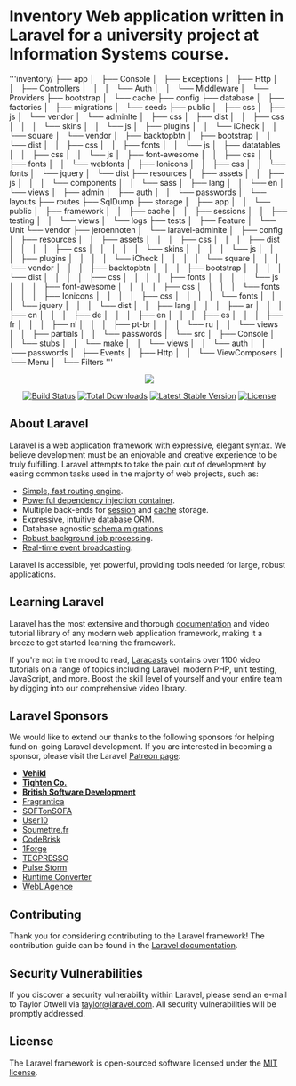 <h1>Inventory Web application written in Laravel for a university project at Information Systems course.</h1>

'''inventory/
├── app
│   ├── Console
│   ├── Exceptions
│   ├── Http
│   │   ├── Controllers
│   │   │   └── Auth
│   │   └── Middleware
│   └── Providers
├── bootstrap
│   └── cache
├── config
├── database
│   ├── factories
│   ├── migrations
│   └── seeds
├── public
│   ├── css
│   ├── js
│   └── vendor
│       └── adminlte
│           ├── css
│           ├── dist
│           │   ├── css
│           │   │   └── skins
│           │   └── js
│           ├── plugins
│           │   └── iCheck
│           │       └── square
│           └── vendor
│               ├── backtopbtn
│               ├── bootstrap
│               │   └── dist
│               │       ├── css
│               │       ├── fonts
│               │       └── js
│               ├── datatables
│               │   ├── css
│               │   └── js
│               ├── font-awesome
│               │   ├── css
│               │   ├── fonts
│               │   └── webfonts
│               ├── Ionicons
│               │   ├── css
│               │   └── fonts
│               └── jquery
│                   └── dist
├── resources
│   ├── assets
│   │   ├── js
│   │   │   └── components
│   │   └── sass
│   ├── lang
│   │   └── en
│   └── views
│       ├── admin
│       ├── auth
│       │   └── passwords
│       └── layouts
├── routes
├── SqlDump
├── storage
│   ├── app
│   │   └── public
│   ├── framework
│   │   ├── cache
│   │   ├── sessions
│   │   ├── testing
│   │   └── views
│   └── logs
├── tests
│   ├── Feature
│   └── Unit
└── vendor
    ├── jeroennoten
    │   └── laravel-adminlte
    │       ├── config
    │       ├── resources
    │       │   ├── assets
    │       │   │   ├── css
    │       │   │   ├── dist
    │       │   │   │   ├── css
    │       │   │   │   │   └── skins
    │       │   │   │   └── js
    │       │   │   ├── plugins
    │       │   │   │   └── iCheck
    │       │   │   │       └── square
    │       │   │   └── vendor
    │       │   │       ├── backtopbtn
    │       │   │       ├── bootstrap
    │       │   │       │   └── dist
    │       │   │       │       ├── css
    │       │   │       │       ├── fonts
    │       │   │       │       └── js
    │       │   │       ├── font-awesome
    │       │   │       │   ├── css
    │       │   │       │   └── fonts
    │       │   │       ├── Ionicons
    │       │   │       │   ├── css
    │       │   │       │   └── fonts
    │       │   │       └── jquery
    │       │   │           └── dist
    │       │   ├── lang
    │       │   │   ├── ar
    │       │   │   ├── cn
    │       │   │   ├── de
    │       │   │   ├── en
    │       │   │   ├── es
    │       │   │   ├── fr
    │       │   │   ├── nl
    │       │   │   ├── pt-br
    │       │   │   └── ru
    │       │   └── views
    │       │       ├── partials
    │       │       └── passwords
    │       └── src
    │           ├── Console
    │           │   └── stubs
    │           │       └── make
    │           │           └── views
    │           │               └── auth
    │           │                   └── passwords
    │           ├── Events
    │           ├── Http
    │           │   └── ViewComposers
    │           └── Menu
    │               └── Filters
'''

<p align="center"><img src="https://laravel.com/assets/img/components/logo-laravel.svg"></p>

<p align="center">
<a href="https://travis-ci.org/laravel/framework"><img src="https://travis-ci.org/laravel/framework.svg" alt="Build Status"></a>
<a href="https://packagist.org/packages/laravel/framework"><img src="https://poser.pugx.org/laravel/framework/d/total.svg" alt="Total Downloads"></a>
<a href="https://packagist.org/packages/laravel/framework"><img src="https://poser.pugx.org/laravel/framework/v/stable.svg" alt="Latest Stable Version"></a>
<a href="https://packagist.org/packages/laravel/framework"><img src="https://poser.pugx.org/laravel/framework/license.svg" alt="License"></a>
</p>

## About Laravel

Laravel is a web application framework with expressive, elegant syntax. We believe development must be an enjoyable and creative experience to be truly fulfilling. Laravel attempts to take the pain out of development by easing common tasks used in the majority of web projects, such as:

- [Simple, fast routing engine](https://laravel.com/docs/routing).
- [Powerful dependency injection container](https://laravel.com/docs/container).
- Multiple back-ends for [session](https://laravel.com/docs/session) and [cache](https://laravel.com/docs/cache) storage.
- Expressive, intuitive [database ORM](https://laravel.com/docs/eloquent).
- Database agnostic [schema migrations](https://laravel.com/docs/migrations).
- [Robust background job processing](https://laravel.com/docs/queues).
- [Real-time event broadcasting](https://laravel.com/docs/broadcasting).

Laravel is accessible, yet powerful, providing tools needed for large, robust applications.

## Learning Laravel

Laravel has the most extensive and thorough [documentation](https://laravel.com/docs) and video tutorial library of any modern web application framework, making it a breeze to get started learning the framework.

If you're not in the mood to read, [Laracasts](https://laracasts.com) contains over 1100 video tutorials on a range of topics including Laravel, modern PHP, unit testing, JavaScript, and more. Boost the skill level of yourself and your entire team by digging into our comprehensive video library.

## Laravel Sponsors

We would like to extend our thanks to the following sponsors for helping fund on-going Laravel development. If you are interested in becoming a sponsor, please visit the Laravel [Patreon page](https://patreon.com/taylorotwell):

- **[Vehikl](https://vehikl.com/)**
- **[Tighten Co.](https://tighten.co)**
- **[British Software Development](https://www.britishsoftware.co)**
- [Fragrantica](https://www.fragrantica.com)
- [SOFTonSOFA](https://softonsofa.com/)
- [User10](https://user10.com)
- [Soumettre.fr](https://soumettre.fr/)
- [CodeBrisk](https://codebrisk.com)
- [1Forge](https://1forge.com)
- [TECPRESSO](https://tecpresso.co.jp/)
- [Pulse Storm](http://www.pulsestorm.net/)
- [Runtime Converter](http://runtimeconverter.com/)
- [WebL'Agence](https://weblagence.com/)

## Contributing

Thank you for considering contributing to the Laravel framework! The contribution guide can be found in the [Laravel documentation](https://laravel.com/docs/contributions).

## Security Vulnerabilities

If you discover a security vulnerability within Laravel, please send an e-mail to Taylor Otwell via [taylor@laravel.com](mailto:taylor@laravel.com). All security vulnerabilities will be promptly addressed.

## License

The Laravel framework is open-sourced software licensed under the [MIT license](https://opensource.org/licenses/MIT).
